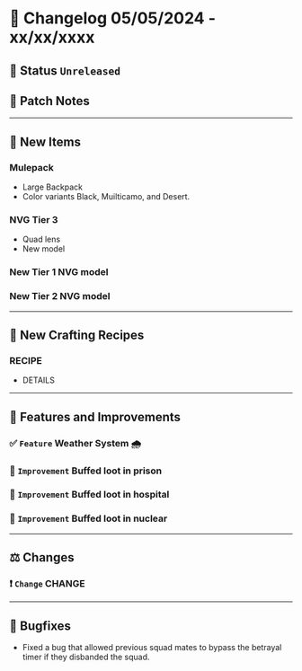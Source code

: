 # :bookmark_tabs:  Changelog 05/05/2024 - xx/xx/xxxx

## :red_circle: Status `Unreleased`
<!-- ## :green_circle: Status `Released` -->

## :speech_balloon: Patch Notes

________

## :gun: New Items

### Mulepack
- Large Backpack
- Color variants Black, Muilticamo, and Desert.

### NVG Tier 3
- Quad lens
- New model

### New Tier 1 NVG model

### New Tier 2 NVG model

________

## :thread: New Crafting Recipes

### RECIPE
- DETAILS

________

## :loudspeaker: Features and Improvements


### :white_check_mark: `Feature` Weather System 🌧️

### :arrow_up_small: `Improvement` Buffed loot in prison

### :arrow_up_small: `Improvement` Buffed loot in hospital

### :arrow_up_small: `Improvement` Buffed loot in nuclear

________

## :balance_scale: Changes

### :exclamation: `Change` CHANGE

________

## :bug: Bugfixes
- Fixed a bug that allowed previous squad mates to bypass the betrayal timer if they disbanded the squad.
